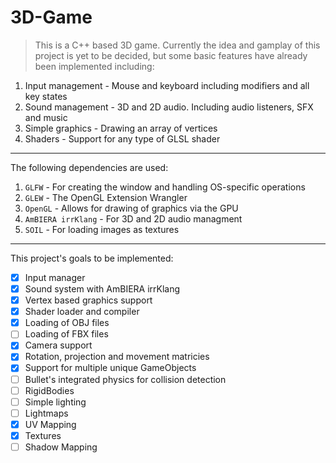 # 3D-Game
> This is a C++ based 3D game. Currently the idea and gamplay of this project is yet to be decided, but some basic features have already been implemented including:

1. Input management - Mouse and keyboard including modifiers and all key states
2. Sound management - 3D and 2D audio. Including audio listeners, SFX and music
3. Simple graphics - Drawing an array of vertices
4. Shaders - Support for any type of GLSL shader

---

The following dependencies are used:

1. `GLFW` - For creating the window and handling OS-specific operations
2. `GLEW` - The OpenGL Extension Wrangler
3. `OpenGL` - Allows for drawing of graphics via the GPU
4. `AmBIERA irrKlang` - For 3D and 2D audio managment
5. `SOIL` - For loading images as textures

---

This project's goals to be implemented:

- [x] Input manager
- [x] Sound system with AmBIERA irrKlang
- [x] Vertex based graphics support
- [x] Shader loader and compiler
- [x] Loading of OBJ files
- [ ] Loading of FBX files
- [x] Camera support
- [x] Rotation, projection and movement matricies
- [x] Support for multiple unique GameObjects
- [ ] Bullet's integrated physics for collision detection
- [ ] RigidBodies
- [ ] Simple lighting
- [ ] Lightmaps
- [x] UV Mapping
- [x] Textures
- [ ] Shadow Mapping
